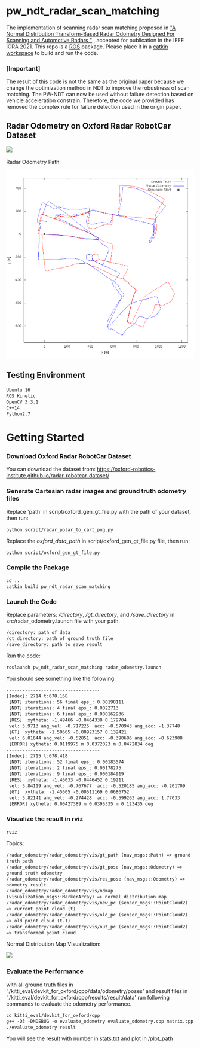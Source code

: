 # pw_ndt_radar_scan_matching

The implementation of scanning radar scan matching proposed in ["A Normal Distribution Transform-Based Radar Odometry Designed For Scanning and Automotive Radars
"](https://arxiv.org/abs/2103.07908) , accepted for publication in the IEEE ICRA 2021. This repo is a [ROS](http://wiki.ros.org/action/fullsearch/noetic/Installation/Ubuntu?action=fullsearch&context=180&value=linkto%3A%22noetic%2FInstallation%2FUbuntu%22) package. Please place it in a [catkin workspace](http://wiki.ros.org/catkin/Tutorials/create_a_workspace) to build and run the code.

### [Important] 

The result of this code is not the same as the original paper because we change the optimization method in NDT to improve the robustness of scan matching. The PW-NDT can now be used without failure detection based on vehicle acceleration constrain. Therefore, the code we provided has removed the complex rule for failure detection used in the origin paper.

## Radar Odometry on Oxford Radar RobotCar Dataset
![](img/scanning_ro.gif)

Radar Odometry Path:

<img src="img/path1.png" alt="drawing" style="width:600px;"/>

## Testing Environment
```
Ubuntu 16
ROS Kinetic
OpenCV 3.3.1
C++14
Python2.7
```

# Getting Started

### Download Oxford Radar RobotCar Dataset
You can download the dataset from:
https://oxford-robotics-institute.github.io/radar-robotcar-dataset/

### Generate Cartesian radar images and ground truth odometry files

Replace 'path' in script/oxford_gen_gt_file.py with the path of your dataset, then run:
```
python script/radar_polar_to_cart_png.py
```

Replace the *oxford_data_path* in script/oxford_gen_gt_file.py file, then run:
```
python script/oxford_gen_gt_file.py
```

### Compile the Package
```
cd ..
catkin build pw_ndt_radar_scan_matching
```

### Launch the Code
Replace parameters: */directory*, */gt_directory*, and */save_directory* in src/radar_odometry.launch file with your path.

```
/directory: path of data
/gt_directory: path of ground truth file
/save_directory: path to save result
```

Run the code:
```
roslaunch pw_ndt_radar_scan_matching radar_odometry.launch
```
You should see something like the following:
```
-----------------------------------
[Index]: 2714 t:678.168
 [NDT] iterations: 56 final eps_: 0.00198111
 [NDT] iterations: 4 final eps_: 0.0022713
 [NDT] iterations: 6 final eps_: 0.000162936
 [RES]  xytheta: -1.49466 -0.0464338 0.179704
 vel: 5.9713 ang_vel: -0.717225  acc: -0.570943 ang_acc: -1.37748
 [GT]  xytheta: -1.50665 -0.00923157 0.132421
 vel: 6.01644 ang_vel: -0.52851  acc: -0.390686 ang_acc: -0.623908
 [ERROR] xytheta: 0.0119975 m 0.0372023 m 0.0472834 deg
-----------------------------------
[Index]: 2715 t:678.418
 [NDT] iterations: 52 final eps_: 0.00183574
 [NDT] iterations: 2 final eps_: 0.00178275
 [NDT] iterations: 9 final eps_: 0.000184919
 [RES]  xytheta: -1.46033 -0.0446452 0.19211
 vel: 5.84119 ang_vel: -0.767677  acc: -0.520185 ang_acc: -0.201709
 [GT]  xytheta: -1.45605 -0.00511169 0.0686752
 vel: 5.82141 ang_vel: -0.274428  acc: -0.599263 ang_acc: 1.77033
 [ERROR] xytheta: 0.00427389 m 0.0395335 m 0.123435 deg
```

### Visualize the result in rviz
```
rviz
```
Topics:
```
/radar_odometry/radar_odometry/vis/gt_path (nav_msgs::Path) => ground truth path
/radar_odometry/radar_odometry/vis/gt_pose (nav_msgs::Odometry) => ground truth odometry
/radar_odometry/radar_odometry/vis/res_pose (nav_msgs::Odometry) => odometry result
/radar_odometry/radar_odometry/vis/ndmap (visualization_msgs::MarkerArray) => normal distribution map
/radar_odometry/radar_odometry/vis/new_pc (sensor_msgs::PointCloud2) => current point cloud (t)
/radar_odometry/radar_odometry/vis/old_pc (sensor_msgs::PointCloud2) => old point cloud (t-1)
/radar_odometry/radar_odometry/vis/out_pc (sensor_msgs::PointCloud2) => transformed point cloud
```
Normal Distribution Map Visualization:

![](img/normal_distribution_map.gif)


### Evaluate the Performance
with all ground truth files in './kitti_eval/devkit_for_oxford/cpp/data/odometry/poses' and result files in './kitti_eval/devkit_for_oxford/cpp/results/result/data' run following commands to evaluate the odometry performance.

```
cd kitti_eval/devkit_for_oxford/cpp
g++ -O3 -DNDEBUG -o evaluate_odometry evaluate_odometry.cpp matrix.cpp
./evaluate_odometry result
```
You will see the result with number in stats.txt and plot in /plot_path


